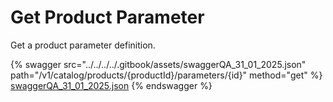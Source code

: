 # Get Product Parameter

Get a product parameter definition.

{% swagger src="../../../../.gitbook/assets/swaggerQA_31_01_2025.json" path="/v1/catalog/products/{productId}/parameters/{id}" method="get" %}
[swaggerQA_31_01_2025.json](../../../../.gitbook/assets/swaggerQA_31_01_2025.json)
{% endswagger %}
